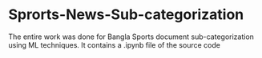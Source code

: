 # Sprorts-News-Sub-categorization
The entire work was done for Bangla Sports document sub-categorization using ML techniques.
It contains a .ipynb file of the source code
